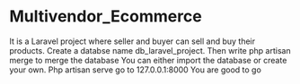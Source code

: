 # Multivendor_Ecommerce
It is a Laravel project where seller and buyer can sell and buy their products.
Create a databse name db_laravel_project.
Then write php artisan merge to merge the database
You can either import the database or create your own.
Php artisan serve
go to 127.0.0.1:8000
You are good to go

